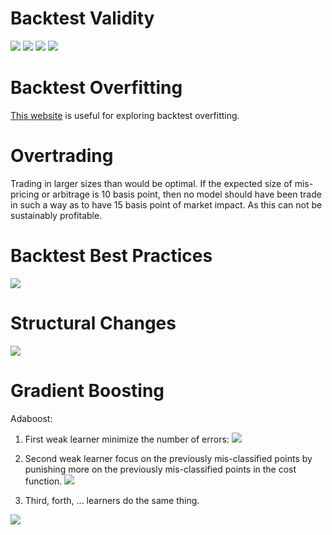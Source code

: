 # Backtest Validity

![](51-55.png)
![](53-25.png)
![](54-48.png)
![](55-11.png)

# Backtest Overfitting
[This website](http://datagrid.lbl.gov/backtest/index.php) is useful for exploring backtest overfitting.

# Overtrading 

Trading in larger sizes than would be optimal. If the expected size of mis-pricing or arbitrage is 10 basis point, then no model should have been trade in such a way as to have 15 basis point of market impact. As this can not be sustainably profitable.

# Backtest Best Practices

![](02-58.png)

# Structural Changes

![](08-32.png)

# Gradient Boosting

Adaboost:

1. First weak learner minimize the number of errors:
![](12-30.png)

2. Second weak learner focus on the previously mis-classified points by punishing more on the previously mis-classified points in the cost function. 
![](14-13.png)

3. Third, forth, ... learners do the same thing.

![](15-45.png)